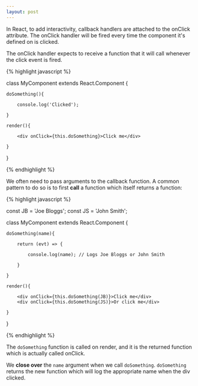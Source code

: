 ```yaml
---
layout: post
---
```


In React, to add interactivity, callback handlers are attached to the onClick attribute. The onClick handler will be fired every time the component it's defined on is clicked.

The onClick handler expects to receive a function that it will call whenever the click event is fired.

{% highlight javascript %}

class MyComponent extends React.Component {

	doSomething(){

		console.log('Clicked');

	}

	render(){

		<div onClick={this.doSomething}>Click me</div>

	}

}

{% endhighlight %}

We often need to pass arguments to the callback function. A common pattern to do so is to first __call__ a function which itself returns a function:

{% highlight javascript %}

const JB = 'Joe Bloggs';
const JS = 'John Smith';

class MyComponent extends React.Component {

	doSomething(name){

		return (evt) => {

			console.log(name); // Logs Joe Bloggs or John Smith

		}

	}

	render(){

		<div onClick={this.doSomething(JB)}>Click me</div>
		<div onClick={this.doSomething(JS)}>Or click me</div>

	}

}

{% endhighlight %}

The `doSomething` function is called on render, and it is the returned function which is actually called onClick. 

We __close over__ the `name` argument when we call `doSomething`. `doSomething` returns the new function which will log the appropriate name when the div clicked.
